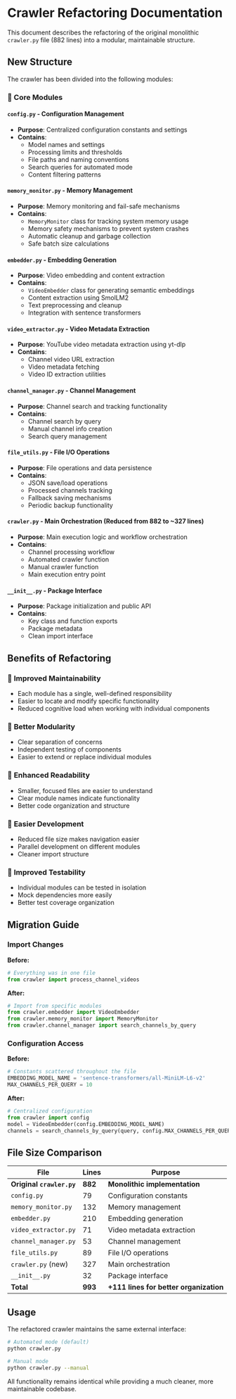 # Crawler Refactoring Documentation

This document describes the refactoring of the original monolithic `crawler.py` file (882 lines) into a modular, maintainable structure.

## New Structure

The crawler has been divided into the following modules:

### 📁 Core Modules

#### `config.py` - Configuration Management
- **Purpose**: Centralized configuration constants and settings
- **Contains**:
  - Model names and settings
  - Processing limits and thresholds
  - File paths and naming conventions
  - Search queries for automated mode
  - Content filtering patterns

#### `memory_monitor.py` - Memory Management
- **Purpose**: Memory monitoring and fail-safe mechanisms
- **Contains**:
  - `MemoryMonitor` class for tracking system memory usage
  - Memory safety mechanisms to prevent system crashes
  - Automatic cleanup and garbage collection
  - Safe batch size calculations

#### `embedder.py` - Embedding Generation
- **Purpose**: Video embedding and content extraction
- **Contains**:
  - `VideoEmbedder` class for generating semantic embeddings
  - Content extraction using SmolLM2
  - Text preprocessing and cleanup
  - Integration with sentence transformers

#### `video_extractor.py` - Video Metadata Extraction
- **Purpose**: YouTube video metadata extraction using yt-dlp
- **Contains**:
  - Channel video URL extraction
  - Video metadata fetching
  - Video ID extraction utilities

#### `channel_manager.py` - Channel Management
- **Purpose**: Channel search and tracking functionality
- **Contains**:
  - Channel search by query
  - Manual channel info creation
  - Search query management

#### `file_utils.py` - File I/O Operations
- **Purpose**: File operations and data persistence
- **Contains**:
  - JSON save/load operations
  - Processed channels tracking
  - Fallback saving mechanisms
  - Periodic backup functionality

#### `crawler.py` - Main Orchestration (Reduced from 882 to ~327 lines)
- **Purpose**: Main execution logic and workflow orchestration
- **Contains**:
  - Channel processing workflow
  - Automated crawler function
  - Manual crawler function
  - Main execution entry point

#### `__init__.py` - Package Interface
- **Purpose**: Package initialization and public API
- **Contains**:
  - Key class and function exports
  - Package metadata
  - Clean import interface

## Benefits of Refactoring

### 🎯 **Improved Maintainability**
- Each module has a single, well-defined responsibility
- Easier to locate and modify specific functionality
- Reduced cognitive load when working with individual components

### 🔧 **Better Modularity**
- Clear separation of concerns
- Independent testing of components
- Easier to extend or replace individual modules

### 📖 **Enhanced Readability**
- Smaller, focused files are easier to understand
- Clear module names indicate functionality
- Better code organization and structure

### 🚀 **Easier Development**
- Reduced file size makes navigation easier
- Parallel development on different modules
- Cleaner import structure

### 🧪 **Improved Testability**
- Individual modules can be tested in isolation
- Mock dependencies more easily
- Better test coverage organization

## Migration Guide

### Import Changes
**Before:**
```python
# Everything was in one file
from crawler import process_channel_videos
```

**After:**
```python
# Import from specific modules
from crawler.embedder import VideoEmbedder
from crawler.memory_monitor import MemoryMonitor
from crawler.channel_manager import search_channels_by_query
```

### Configuration Access
**Before:**
```python
# Constants scattered throughout the file
EMBEDDING_MODEL_NAME = 'sentence-transformers/all-MiniLM-L6-v2'
MAX_CHANNELS_PER_QUERY = 10
```

**After:**
```python
# Centralized configuration
from crawler import config
model = VideoEmbedder(config.EMBEDDING_MODEL_NAME)
channels = search_channels_by_query(query, config.MAX_CHANNELS_PER_QUERY)
```

## File Size Comparison

| File | Lines | Purpose |
|------|--------|---------|
| **Original `crawler.py`** | **882** | **Monolithic implementation** |
| `config.py` | 79 | Configuration constants |
| `memory_monitor.py` | 132 | Memory management |
| `embedder.py` | 210 | Embedding generation |
| `video_extractor.py` | 71 | Video metadata extraction |
| `channel_manager.py` | 53 | Channel management |
| `file_utils.py` | 89 | File I/O operations |
| `crawler.py` (new) | 327 | Main orchestration |
| `__init__.py` | 32 | Package interface |
| **Total** | **993** | **+111 lines for better organization** |

## Usage

The refactored crawler maintains the same external interface:

```bash
# Automated mode (default)
python crawler.py

# Manual mode
python crawler.py --manual
```

All functionality remains identical while providing a much cleaner, more maintainable codebase.